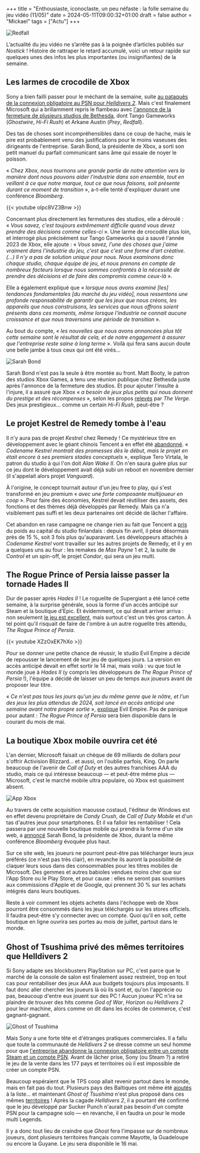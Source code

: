 +++
title = "Enthousiaste, iconoclaste, un peu néfaste : la folle semaine du jeu vidéo (11/05)"
date = 2024-05-11T09:00:32+01:00
draft = false
author = "Mickael"
tags = ["Actu"]
+++

![Redfall](redfall.jpg "Il est où le Phil Spencer là ?!")

L’actualité du jeu vidéo ne s’arrête pas à la poignée d’articles publiés sur *Nostick* ! Histoire de rattraper le retard accumulé, voici un retour rapide sur quelques unes des infos les plus importantes (ou insignifiantes) de la semaine.

## Les larmes de crocodile de Xbox

Sony a bien failli passer pour le méchant de la semaine, suite [au pataquès de la connexion obligatoire au PSN pour *Helldivers 2*](https://nostick.fr/articles/2024/mai/0505-sony-fait-plonger-helldivers-2-en-enfer/). Mais c'est finalement Microsoft qui a brillamment repris le flambeau avec [l'annonce de la fermeture de plusieurs studios de Bethesda](https://nostick.fr/articles/2024/mai/0705-fin-de-partie-pour-arkane-austin-et-tango-gameworks/), dont Tango Gameworks (*Ghostwire*, *Hi-Fi Rush*) et Arkane Austin (*Prey*, *Redfall*).

Des tas de choses sont incompréhensibles dans ce coup de hache, mais le pire est probablement venu des justifications pour le moins vaseuses des dirigeants de l'entreprise. Sarah Bond, la présidente de Xbox, a sorti son petit manuel du parfait communicant sans âme qui essaie de noyer le poisson.

« *Chez Xbox, nous tournons une grande partie de notre attention vers la manière dont nous pouvons aider l'industrie dans son ensemble, tout en veillant à ce que notre marque, tout ce que nous faisons, soit présente durant ce moment de transition* », a-t-elle tenté d'expliquer durant une conférence *Bloomberg*. 

{{< youtube oIpc8VZ3Bnw >}}

Concernant plus directement les fermetures des studios, elle a déroulé : « *Vous savez, c'est toujours extrêmement difficile quand vous devez prendre des décisions comme celles-ci* ». Une larme de crocodile plus loin, et interrogé plus précisément sur Tango Gameworks qui a sauvé l'année 2023 de Xbox, elle ajoute : « *Vous savez, l'une des choses que j'aime vraiment dans l'industrie du jeu, c'est que c'est une forme d'art créative. (…) Il n'y a pas de solution unique pour nous. Nous examinons donc chaque studio, chaque équipe de jeu, et nous prenons en compte de nombreux facteurs lorsque nous sommes confrontés à la nécessité de prendre des décisions et de faire des compromis comme ceux-là* ».

Elle a également expliqué que « *lorsque nous avons examiné [les] tendances fondamentales [du marché du jeu vidéo], nous ressentons une profonde responsabilité de garantir que les jeux que nous créons, les appareils que nous construisons, les services que nous offrons soient présents dans ces moments, même lorsque l'industrie ne connait aucune croissance et que nous traversons une période de transition* ».

Au bout du compte, « *les nouvelles que nous avons annoncées plus tôt cette semaine sont le résultat de cela, et de notre engagement à assurer que l'entreprise reste saine à long terme* ». Voilà qui fera sans aucun doute une belle jambe à tous ceux qui ont été virés…

![Sarah Bond](SarahBond.jpg "Sarah Bond, à droite, durant la conférence Bloomberg cette semaine. À l'arrière, notez le graphique affichant la croissance de l'activité Xbox.")

Sarah Bond n'est pas la seule à être montée au front. Matt Booty, le patron des studios Xbox Games, a tenu une réunion publique chez Bethesda juste après l'annonce de la fermeture des studios. Et pour ajouter l'insulte à l'injure, il a assuré que Xbox « *a besoin de jeux plus petits qui nous donnent du prestige et des récompenses* », selon les propos [relevés](https://www.theverge.com/2024/5/8/24152137/xbox-hi-fi-rush-tango-gameworks-matt-booty) par *The Verge*. Des jeux prestigieux… comme un certain *Hi-Fi Rush*, peut-être ?

## Le projet Kestrel de Remedy tombe à l'eau

Il n'y aura pas de projet *Kestrel* chez Remedy ! Ce mystérieux titre en développement avec le géant chinois Tencent a en effet été [abandonné](https://investors.remedygames.com/announcements/remedy-entertainment-plc-codename-kestrel-cancelled-as-remedy-focuses-on-existing-franchises/). « *Codename Kestrel montrait des promesses dès le début, mais le projet en était encore à ses premiers stades conceptuels* », explique Tero Virtala, le patron du studio à qui l'on doit *Alan Wake II*. On n'en saura guère plus sur ce jeu dont le développement avait déjà subi un reboot en novembre dernier (il s'appelait alors projet *Vanguard*).

À l'origine, le concept tournait autour d'un jeu free to play, qui s'est transformé en jeu premium « *avec une forte composante multijoueur en coop* ». Pour faire des économies, Kestrel devait réutiliser des assets, des fonctions et des thèmes déjà développés par Remedy. Mais ça n'a visiblement pas suffi et les deux partenaires ont décidé de lâcher l'affaire. 

Cet abandon en rase campagne ne change rien au fait que Tencent a [pris](https://investors.remedygames.com/announcements/remedy-entertainment-plc-tencent-holdings-limiteds-shareholding-in-remedy-has-gone-above-the-10-percent-threshold/) du poids au capital du studio finlandais : depuis fin avril, il pèse désormais près de 15 %, soit 3 fois plus qu'auparavant. Les développeurs attachés à *Codename Kestrel* vont travailler sur les autres projets de Remedy, et il y en a quelques uns au four : les remakes de *Max Payne* 1 et 2, la suite de *Control* et un spin-off, le projet *Condor*, qui sera un jeu multi.

## The Rogue Prince of Persia laisse passer la tornade Hades II

Dur de passer après *Hades II* ! Le roguelite de Supergiant a été lancé cette semaine, à la surprise générale, sous la forme d'un accès anticipé sur Steam et la boutique d'Epic. Et évidemment, ce qui devait arriver arriva : non seulement [le jeu est excellent](https://nostick.fr/articles/2024/mai/1005-hades-ii-divin-et-diabolique/), mais surtout c'est un très gros carton. À tel point qu'il risquait de faire de l'ombre à un autre roguelite très attendu, *The Rogue Prince of Persia*.

{{< youtube XZzOxEK7hXo >}}

Pour se donner une petite chance de réussir, le studio Evil Empire a décidé de repousser le lancement de leur jeu de quelques jours. La version en accès anticipé devait en effet sortir le 14 mai, mais voilà : vu que tout le monde joue à *Hades II* (y compris les développeurs de *The Rogue Prince of Persia* !), l'équipe a décidé de laisser un peu de temps aux joueurs avant de proposer leur titre.

« *Ce n'est pas tous les jours qu'un jeu du même genre que le nôtre, et l'un des jeux les plus attendus de 2024, soit lancé en accès anticipé une semaine avant notre propre sortie* », [explique](https://twitter.com/Studio_Evil/status/1788886708064317943) Evil Empire. Pas de panique pour autant : *The Rogue Prince of Persia* sera bien disponible dans le courant du mois de mai.

## La boutique Xbox mobile ouvrira cet été

L'an dernier, Microsoft faisait un chèque de 69 milliards de dollars pour s'offrir Activision Blizzard… et aussi, on l'oublie parfois, King. On parle beaucoup de l'avenir de *Call of Duty* et des autres franchises AAA du studio, mais ce qui intéresse beaucoup — et peut-être même plus — Microsoft, c'est le marché mobile ultra populaire, où Xbox est quasiment absent.

![App Xbox](Xboxappstore.jpg "")

Au travers de cette acquisition maousse costaud, l'éditeur de Windows est en effet devenu propriétaire de *Candy Crush*, de *Call of Duty Mobile* et d'un tas d'autres jeux pour smartphones. Et il va falloir les rentabiliser ! Cela passera par une nouvelle boutique mobile qui prendra la forme d'un site web, a [annoncé](https://www.bloomberg.com/news/articles/2024-05-09/microsoft-to-launch-mobile-game-store-vying-with-apple-google) Sarah Bond, la présidente de Xbox, durant la même conférence *Bloomberg* évoquée plus haut.

Sur ce site web, les joueurs ne pourront peut-être pas télécharger leurs jeux préférés (ce n'est pas très clair), en revanche ils auront la possibilité de claquer leurs sous dans des consommables pour les titres mobiles de Microsoft. Des gemmes et autres babioles vendues moins cher que sur l'App Store ou le Play Store, et pour cause : elles ne seront pas soumises aux commissions d'Apple et de Google, qui prennent 30 % sur les achats intégrés dans leurs boutiques.

Reste à voir comment les objets achetés dans l'échoppe web de Xbox pourront être consommés dans les jeux téléchargés sur les stores officiels. Il faudra peut-être s'y connecter avec un compte. Quoi qu'il en soit, cette boutique en ligne ouvrira ses portes au mois de juillet, partout dans le monde.

## Ghost of Tsushima privé des mêmes territoires que Helldivers 2

Si Sony adapte ses blockbusters PlayStation sur PC, c'est parce que le marché de la console de salon est finalement assez restreint, trop en tout cas pour rentabiliser des jeux AAA aux budgets toujours plus imposants. Il faut donc aller chercher les joueurs là où ils sont et, qu'on l'apprécie ou pas, beaucoup d'entre eux jouent sur des PC ! Aucun joueur PC n'ira se plaindre de trouver des hits comme *God of War*, *Horizon* ou *Helldivers 2* pour leur machine, alors comme on dit dans les écoles de commerce, c'est gagnant-gagnant.

![Ghost of Tsushima](ghost.jpg "")

Mais Sony a une forte tête et d'étranges pratiques commerciales.  Il a fallu que toute la communauté de *Helldivers 2* se dresse comme un seul homme pour que [l'entreprise abandonne la connexion obligatoire entre un compte Steam et un compte PSN](https://nostick.fr/articles/2024/mai/0505-sony-fait-plonger-helldivers-2-en-enfer/). Avant de lâcher prise, Sony (ou Steam ?) a retiré le jeu de la vente dans les 177 pays et territoires où il est impossible de créer un compte PSN.

Beaucoup espéraient que le TPS coop allait revenir partout dans le monde, mais en fait pas du tout. Plusieurs pays des Baltiques ont même été [ajoutés](https://twitter.com/SteamDB/status/1788981898108182681) à la liste… et maintenant *Ghost of Tsushima* n'est plus proposé dans ces mêmes [territoires](https://steamdb.info/sub/962153/info/) ! Après la cagade *Helldivers 2*, il a pourtant été confirmé que le jeu développé par Sucker Punch n'aurait pas besoin d'un compte PSN pour la campagne solo — en revanche, il en faudra un pour le mode multi Legends.

Il y a donc tout lieu de craindre que *Ghost* fera l'impasse sur  de nombreux joueurs, dont plusieurs territoires français comme Mayotte, la Guadeloupe ou encore la Guyane. Le jeu sera disponible le 16 mai.